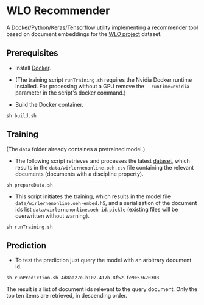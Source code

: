# WLO Recommender

A [Docker](https://docker.com/)/[Python](https://www.python.org/)/[Keras](https://keras.io/)/[Tensorflow](https://www.tensorflow.org/) utility implementing a recommender tool based on document embeddings for the [WLO project](https://github.com/openeduhub/) dataset.

 
## Prerequisites

- Install [Docker](https://docker.com/).
- (The training script `runTraining.sh` requires the Nvidia Docker runtime installed. For processing without a GPU remove the `--runtime=nvidia` parameter in the script's docker command.)

- Build the Docker container.

```
sh build.sh
```

## Training

(The `data` folder already containes a pretrained model.)

- The following script retrieves and processes the latest [dataset](https://github.com/openeduhub/oeh-wlo-data-dump), which results in the `data/wirlernenonline.oeh.csv` file containing the relevant documents (documents with a discipline property).

```
sh prepareData.sh
```

- This script initiates the training, which results in the model file `data/wirlernenonline.oeh-embed.h5`, and a serialization of the document ids list `data/wirlernenonline.oeh-id.pickle` (existing files will be overwritten without warning).

```
sh runTraining.sh
```

## Prediction

- To test the prediction just query the model with an arbitrary document id.

```
sh runPrediction.sh 4d8aa27e-b102-417b-8f52-fe9e57620308
```
The result is a list of document ids relevant to the query document. Only the top ten items are retrieved, in descending order.


